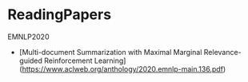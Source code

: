 # ReadingPapers

EMNLP2020
* [Multi-document Summarization with Maximal Marginal Relevance-guided Reinforcement Learning] (https://www.aclweb.org/anthology/2020.emnlp-main.136.pdf)
